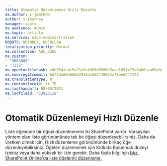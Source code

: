 ```yaml
---
title: Otomatik Düzenlemeyi Hızlı Düzenle
ms.author: v-jmathew
author: v-jmathew
manager: scotv
ms.audience: Admin
ms.topic: article
ms.service: o365-administration
ROBOTS: NOINDEX, NOFOLLOW
localization_priority: Normal
ms.collection: Adm_O365
ms.custom:
- "9003088"
- "7232"
ms.openlocfilehash: cdb9541c4f5a23a3c4903d0586e5eca105f473a0ab0aca68a948fdcac2363edd
ms.sourcegitcommit: b5f7da89a650d2915dc652449623c78be6247175
ms.translationtype: MT
ms.contentlocale: tr-TR
ms.lasthandoff: 08/05/2021
ms.locfileid: "53923119"
---
```

# <a name="quick-edit-autosuggest"></a>Otomatik Düzenlemeyi Hızlı Düzenle

Liste öğesinde bir öğeyi düzenlemenin iki SharePoint vardır. Varsayılan yöntem olan liste görünümünde tek bir öğeyi düzenleyebilirsiniz. Daha da üretken olmak için, Hızlı düzenleme görünümünde birkaç öğe düzenleyebilirsiniz. Öğeleri düzenlemek için Katkıda Bulunmak düzeyi izniniz veya daha yüksek bir izin gerekir. Daha fazla bilgi için [bkz. SharePoint Online'da liste öğelerini düzenleme.](https://support.microsoft.com/office/dac1a1c3-a80b-4082-ba57-715cf613d0f7)
